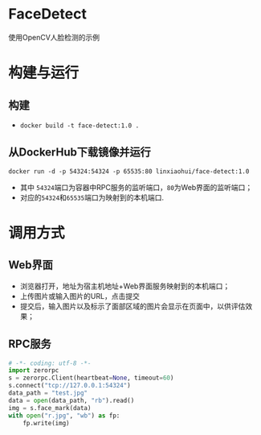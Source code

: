 # FaceDetect
使用OpenCV人脸检测的示例

# 构建与运行
## 构建
   * `docker build -t face-detect:1.0 .`

## 从DockerHub下载镜像并运行
   `docker run -d -p 54324:54324 -p 65535:80 linxiaohui/face-detect:1.0`
   * 其中 `54324`端口为容器中RPC服务的监听端口，`80`为Web界面的监听端口；
   * 对应的`54324`和`65535`端口为映射到的本机端口.

# 调用方式
## Web界面
   * 浏览器打开，地址为宿主机地址+Web界面服务映射到的本机端口；
   * 上传图片或输入图片的URL，点击提交
   * 提交后，输入图片以及标示了面部区域的图片会显示在页面中，以供评估效果；

## RPC服务
```python
# -*- coding: utf-8 -*-
import zerorpc
s = zerorpc.Client(heartbeat=None, timeout=60)
s.connect("tcp://127.0.0.1:54324")
data_path = "test.jpg"
data = open(data_path, "rb").read()
img = s.face_mark(data)
with open("r.jpg", "wb") as fp:
    fp.write(img)
```

